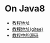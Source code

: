 # On Java8

- [教程地址](https://github.com/LingCoder/OnJava8/blob/master/SUMMARY.md)
- [教程地址(gitee)](https://lingcoder.gitee.io/onjava8/#/sidebar)
- [教程中的源码](https://github.com/BruceEckel/OnJava8-Examples)
